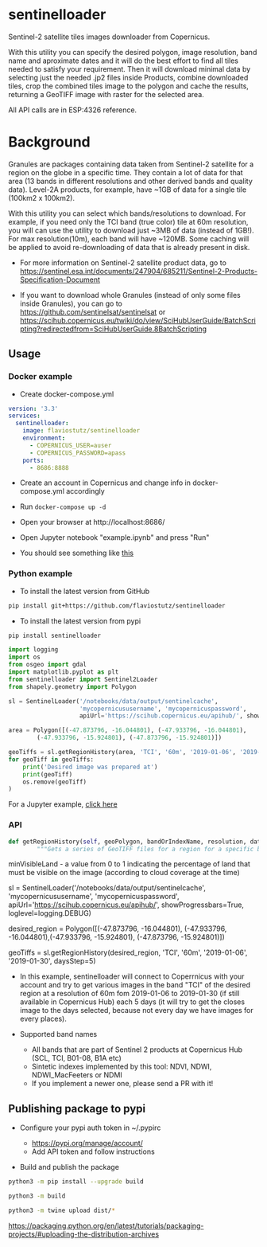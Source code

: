# sentinelloader
Sentinel-2 satellite tiles images downloader from Copernicus. 

With this utility you can specify the desired polygon, image resolution, band name and aproximate dates and it will do the best effort to find all tiles needed to satisfy your requirement. Then it will download minimal data by selecting just the needed .jp2 files inside Products, combine downloaded tiles, crop the combined tiles image to the polygon and cache the results, returning a GeoTIFF image with raster for the selected area.

All API calls are in ESP:4326 reference.

# Background

Granules are packages containing data taken from Sentinel-2 satellite for a region on the globe in a specific time. They contain a lot of data for that area (13 bands in different resolutions and other derived bands and quality data). Level-2A products, for example, have ~1GB of data for a single tile (100km2 x 100km2). 

With this utility you can select which bands/resolutions to download. For example, if you need only the TCI band (true color) tile at 60m resolution, you will can use the utility to download just ~3MB of data (instead of 1GB!). For max resolution(10m), each band will have ~120MB. Some caching will be applied to avoid re-downloading of data that is already present in disk.

* For more information on Sentinel-2 satellite product data, go to https://sentinel.esa.int/documents/247904/685211/Sentinel-2-Products-Specification-Document

* If you want to download whole Granules (instead of only some files inside Granules), you can go to https://github.com/sentinelsat/sentinelsat or https://scihub.copernicus.eu/twiki/do/view/SciHubUserGuide/BatchScripting?redirectedfrom=SciHubUserGuide.8BatchScripting


## Usage

### Docker example

* Create docker-compose.yml

```yml
version: '3.3'
services:
  sentinelloader:
    image: flaviostutz/sentinelloader
    environment:
      - COPERNICUS_USER=auser
      - COPERNICUS_PASSWORD=apass
    ports:
      - 8686:8888
```

* Create an account in Copernicus and change info in docker-compose.yml accordingly

* Run ```docker-compose up -d```

* Open your browser at http://localhost:8686/

* Open Jupyter notebook "example.ipynb" and press "Run"

* You should see something like [this](/notebooks/example.ipynb)

### Python example

* To install the latest version from GitHub

```sh
pip install git+https://github.com/flaviostutz/sentinelloader
```

* To install the latest version from pypi
```sh
pip install sentinelloader
```

```python
import logging
import os
from osgeo import gdal
import matplotlib.pyplot as plt
from sentinelloader import Sentinel2Loader
from shapely.geometry import Polygon

sl = SentinelLoader('/notebooks/data/output/sentinelcache', 
                    'mycopernicususername', 'mycopernicuspassword',
                    apiUrl='https://scihub.copernicus.eu/apihub/', showProgressbars=True, loglevel=logging.DEBUG)

area = Polygon([(-47.873796, -16.044801), (-47.933796, -16.044801),
        (-47.933796, -15.924801), (-47.873796, -15.924801)])

geoTiffs = sl.getRegionHistory(area, 'TCI', '60m', '2019-01-06', '2019-01-30', daysStep=5)
for geoTiff in geoTiffs:
    print('Desired image was prepared at')
    print(geoTiff)
    os.remove(geoTiff)
)
```

For a Jupyter example, [click here](notebooks/example.ipynb)

### API

```python
def getRegionHistory(self, geoPolygon, bandOrIndexName, resolution, dateFrom, dateTo, daysStep=5, ignoreMissing=True, minVisibleLand=0, visibleLandPolygon=None, keepVisibleWithCirrus=False, interpolateMissingDates=False):
        """Gets a series of GeoTIFF files for a region for a specific band and resolution in a date range. It will make the best effort to get images near the desired dates and filter out images that have poor land visibility due to cloudy days"""
```

minVisibleLand - a value from 0 to 1 indicating the percentage of land that must be visible on the image (according to cloud coverage at the time)

sl = SentinelLoader('/notebooks/data/output/sentinelcache', 
                    'mycopernicususername', 'mycopernicuspassword',
                    apiUrl='https://scihub.copernicus.eu/apihub/', showProgressbars=True, loglevel=logging.DEBUG)

desired_region = Polygon([(-47.873796, -16.044801), (-47.933796, -16.044801),(-47.933796, -15.924801), (-47.873796, -15.924801)])

geoTiffs = sl.getRegionHistory(desired_region, 'TCI', '60m', '2019-01-06', '2019-01-30', daysStep=5)

* In this example, sentinelloader will connect to Coperrnicus with your account and try to get various images in the band "TCI" of the desired region at a resolution of 60m fom 2019-01-06 to 2019-01-30 (if still available in Copernicus Hub) each 5 days (it will try to get the closes image to the days selected, because not every day we have images for every places).

* Supported band names

  * All bands that are part of Sentinel 2 products at Copernicus Hub (SCL, TCI, B01-08, B1A etc)
  * Sintetic indexes implemented by this tool: NDVI, NDWI, NDWI_MacFeeters or NDMI
   * If you implement a newer one, please send a PR with it!

## Publishing package to pypi

* Configure your pypi auth token in ~/.pypirc
  * https://pypi.org/manage/account/
  * Add API token and follow instructions

* Build and publish the package

```sh
python3 -m pip install --upgrade build

python3 -m build

python3 -m twine upload dist/*
```

https://packaging.python.org/en/latest/tutorials/packaging-projects/#uploading-the-distribution-archives

